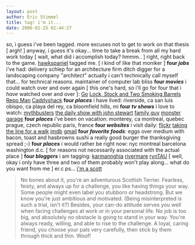 ```yaml
---
layout: post
author: Eric Stimmel
title: tag! i'm it...
date: 2006-01-25 02:44:27
--- 
```



so, i guess i've been tagged. more excuses not to get to work on that thesis [ argh! ] anyway, i guess it's okay... time to take a break from all my hard work today [ wait, what did i accomplish today? hmmm.. ] right, right back to the game. [hawkspaniel][] tagged me. [ i kind of like that moniker ] **four *jobs*** i've had: delivery schlep for an architecture firm ditch digger for a landscaping company "architect" actually i can't technically call myself that... for technical reasons. maintainer of computer lab bliss **four *movies*** i could watch over and over again [ this one's hard, so i'll go for four that i *have* watched over and over ]: [Go][] [Lock, Stock and Two Smoking Barrels][] [Repo Man][] [Caddyshack][] **four *places*** i have lived: riverside, ca san luis obispo, ca playa del rey, ca bloomfield hills, mi **four *tv shows*** i love to watch: [mythbusters][] [the daily show with john stewart][] [family guy][] [monster garage][] **four *places*** i've been on vacation: monterey, ca montreal, quebec prague, czech republic paris, france **four *websites*** i visit daily: [flickr][] [taking the line for a walk][] [imdb][] [gmail][] **four *favorite foods***: eggs over medium with bacon, toast and hasbrowns sushi a really good burger the thanksgiving spread ;-) **four *places*** i would rather be right now: nyc montreal barcelona washington d.c. [ for reasons not necessarily associated with the actual place ] **four *bloggers*** i am tagging: [karmannghia][] [rivermare][] [rynTAU][] [ well, okay i only have three and two of them probably won't play along... what do you want from me ] er.c ps... [i'm a scott][]

> No bones about it, you're an adventurous Scottish Terrier. Fearless, feisty, and always up for a challenge, you like having things your way. Some people might even label you stubborn or headstrong. But we know you're just ambitious and motivated. (Being misinterpreted is such a trial, isn't it?) Besides, your can-do attitude serves you well when facing challenges at work or in your personal life. No job is too big, and absolutely no obstacle is going to stand in your way. You're always ready, willing, and able to rise to the challenge. A loyal, caring friend, you choose your pals very carefully, then stick by them through thick and thin. Woof!

  [hawkspaniel]: http://hawktrainer.blogspot.com/
  [Go]: http://www.imdb.com/title/tt0139239/
  [Lock, Stock and Two Smoking Barrels]: http://www.imdb.com/title/tt0120735/
  [Repo Man]: http://www.imdb.com/title/tt0087995/
  [Caddyshack]: http://www.imdb.com/title/tt0080487/
  [mythbusters]: http://dsc.discovery.com/fansites/mythbusters/about/about.html
  [the daily show with john stewart]: http://www.comedycentral.com/shows/the_daily_show/index.jhtml
  [family guy]: http://www.familyguy.com/
  [monster garage]: http://dsc.discovery.com/fansites/monstergarage/monstergarage.html
  [flickr]: http://www.flickr.com
  [taking the line for a walk]: http://karmannghia.blogspot.com
  [imdb]: http://www.imdb.com
  [gmail]: https://mail.google.com
  [karmannghia]: http://karmannghia.blogspot.com/
  [rivermare]: http://blackboard.modusworks.com/
  [rynTAU]: http://ryntau.angryhosting.com/blog/
  [i'm a scott]: http://uk.tickle.com/test/dog/start.html

